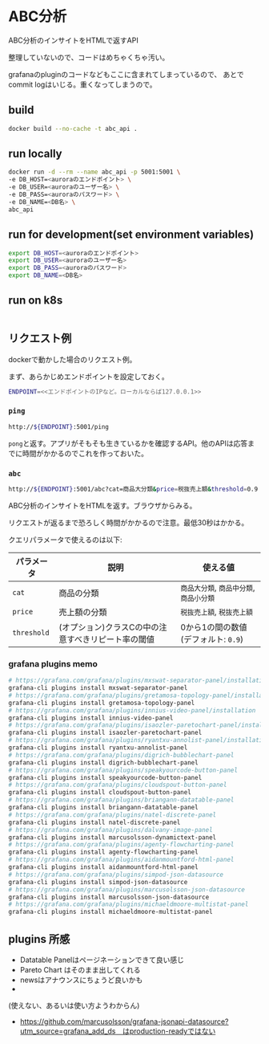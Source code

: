# ABC分析

ABC分析のインサイトをHTMLで返すAPI

整理していないので、コードはめちゃくちゃ汚い。

grafanaのpluginのコードなどもここに含まれてしまっているので、
あとでcommit logはいじる。重くなってしまうので。

## build

```bash
docker build --no-cache -t abc_api .
```

## run locally

```bash
docker run -d --rm --name abc_api -p 5001:5001 \
-e DB_HOST=<auroraのエンドポイント> \
-e DB_USER=<auroraのユーザー名> \
-e DB_PASS=<auroraのパスワード> \
-e DB_NAME=<DB名> \
abc_api
```

## run for development(set environment variables)

```bash
export DB_HOST=<auroraのエンドポイント>
export DB_USER=<auroraのユーザー名>
export DB_PASS=<auroraのパスワード>
export DB_NAME=<DB名>
```

## run on k8s

```bash

```

## リクエスト例

dockerで動かした場合のリクエスト例。

まず、あらかじめエンドポイントを設定しておく。

```bash
ENDPOINT=<<エンドポイントのIPなど。ローカルならば127.0.0.1>>
```

### `ping`

```bash
http://${ENDPOINT}:5001/ping
```

`pong`と返す。アプリがそもそも生きているかを確認するAPI。他のAPIは応答までに時間がかかるのでこれを作っておいた。

### `abc`

```bash
http://${ENDPOINT}:5001/abc?cat=商品大分類&price=税抜売上額&threshold=0.9
```

ABC分析のインサイトをHTMLを返す。ブラウザからみる。

リクエストが返るまで恐ろしく時間がかかるので注意。最低30秒はかかる。

クエリパラメータで使えるのは以下:

|パラメータ|説明|使える値|
|-|-|-|
|`cat`|商品の分類|`商品大分類`, `商品中分類`, `商品小分類`|
|`price`|売上額の分類|`税抜売上額`, `税抜売上額`|
|`threshold`|(オプション)クラスCの中の注意すべきリピート率の閾値|0から1の間の数値(デフォルト: `0.9`)|

### grafana plugins memo

```bash
# https://grafana.com/grafana/plugins/mxswat-separator-panel/installation
grafana-cli plugins install mxswat-separator-panel
# https://grafana.com/grafana/plugins/gretamosa-topology-panel/installation
grafana-cli plugins install gretamosa-topology-panel
# https://grafana.com/grafana/plugins/innius-video-panel/installation
grafana-cli plugins install innius-video-panel
# https://grafana.com/grafana/plugins/isaozler-paretochart-panel/installation
grafana-cli plugins install isaozler-paretochart-panel
# https://grafana.com/grafana/plugins/ryantxu-annolist-panel/installation
grafana-cli plugins install ryantxu-annolist-panel
# https://grafana.com/grafana/plugins/digrich-bubblechart-panel
grafana-cli plugins install digrich-bubblechart-panel
# https://grafana.com/grafana/plugins/speakyourcode-button-panel
grafana-cli plugins install speakyourcode-button-panel
# https://grafana.com/grafana/plugins/cloudspout-button-panel
grafana-cli plugins install cloudspout-button-panel
# https://grafana.com/grafana/plugins/briangann-datatable-panel
grafana-cli plugins install briangann-datatable-panel
# https://grafana.com/grafana/plugins/natel-discrete-panel
grafana-cli plugins install natel-discrete-panel
# https://grafana.com/grafana/plugins/dalvany-image-panel
grafana-cli plugins install marcusolsson-dynamictext-panel
# https://grafana.com/grafana/plugins/agenty-flowcharting-panel
grafana-cli plugins install agenty-flowcharting-panel
# https://grafana.com/grafana/plugins/aidanmountford-html-panel
grafana-cli plugins install aidanmountford-html-panel
# https://grafana.com/grafana/plugins/simpod-json-datasource
grafana-cli plugins install simpod-json-datasource
# https://grafana.com/grafana/plugins/marcusolsson-json-datasource
grafana-cli plugins install marcusolsson-json-datasource
# https://grafana.com/grafana/plugins/michaeldmoore-multistat-panel
grafana-cli plugins install michaeldmoore-multistat-panel
```

## plugins 所感

- Datatable Panelはページネーションできて良い感じ
- Pareto Chart はそのまま出してくれる
- newsはアナウンスにちょうど良いかも
- 

(使えない、あるいは使い方ようわからん)

- https://github.com/marcusolsson/grafana-jsonapi-datasource?utm_source=grafana_add_ds　はproduction-readyではない

